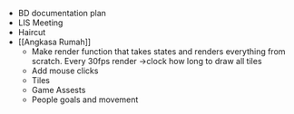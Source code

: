 - BD documentation plan
- LIS Meeting
- Haircut
- [[Angkasa Rumah]]
    - Make render function that takes states and renders everything from scratch. Every 30fps render ->clock how long to draw all tiles
    - Add mouse clicks
    - Tiles
    - Game Assests
    - People goals and movement
